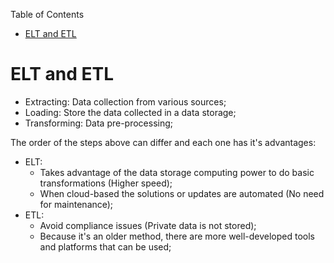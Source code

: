 Table of Contents

- [ELT and ETL](#elt-and-etl)


# ELT and ETL

- Extracting: Data collection from various sources;
- Loading: Store the data collected in a data storage; 
- Transforming: Data pre-processing;

The order of the steps above can differ and each one has it's advantages:

- ELT:
    - Takes advantage of the data storage computing power to do basic transformations (Higher speed);
    - When cloud-based the solutions or updates are automated (No need for maintenance);
- ETL:
    - Avoid compliance issues (Private data is not stored);
    - Because it's an older method, there are more well-developed tools and platforms that can be used;